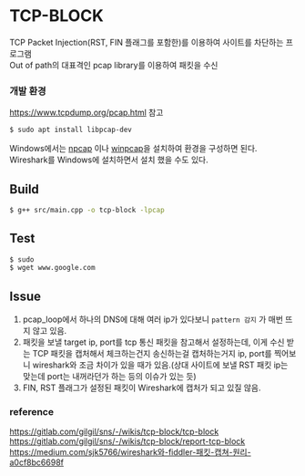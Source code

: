 # TCP-BLOCK
TCP Packet Injection(RST, FIN 플래그를 포함한)를 이용하여 사이트를 차단하는 프로그램\
Out of path의 대표격인 pcap library를 이용하여 패킷을 수신
### 개발 환경
https://www.tcpdump.org/pcap.html 참고
```bash
$ sudo apt install libpcap-dev
```
Windows에서는 [npcap](https://npcap.com/) 이나 [winpcap](https://www.winpcap.org/)을 설치하여 환경을 구성하면 된다.\
Wireshark를 Windows에 설치하면서 설치 했을 수도 있다.

## Build
```bash
$ g++ src/main.cpp -o tcp-block -lpcap
```

## Test
```bash
$ sudo
$ wget www.google.com
```

## Issue
1. pcap_loop에서 하나의 DNS에 대해 여러 ip가 있다보니 `pattern 감지` 가 매번 뜨지 않고 있음.
2. 패킷을 보낼 target ip, port를 tcp 통신 패킷을 참고해서 설정하는데, 이게 수신 받는 TCP 패킷을 캡처해서 체크하는건지 송신하는걸 캡처하는거지 ip, port를 찍어보니 wireshark와 조금 차이가 있을 때가 있음.(상대 사이트에 보낼 RST 패킷 ip는 맞는데 port는 내꺼라던가 하는 등의 이슈가 있는 듯)
3. FIN, RST 플래그가 설정된 패킷이 Wireshark에 캡처가 되고 있질 않음.

### reference
https://gitlab.com/gilgil/sns/-/wikis/tcp-block/tcp-block \
https://gitlab.com/gilgil/sns/-/wikis/tcp-block/report-tcp-block \
https://medium.com/sjk5766/wireshark와-fiddler-패킷-캡쳐-원리-a0cf8bc6698f

